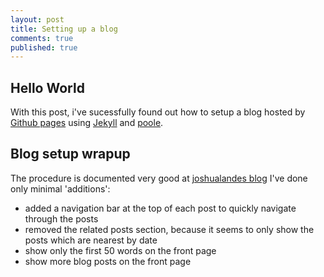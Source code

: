 ```yaml
---
layout: post
title: Setting up a blog
comments: true 
published: true
---
```


## Hello World
With this post, i've sucessfully found out how to setup a blog hosted by [Github pages](http://pages.github.com/)
using [Jekyll](http://jekyllrb.com) and [poole](https://github.com/poole/poole).

## Blog setup wrapup
The procedure is documented very good at [joshualandes blog](http://joshualande.com/jekyll-github-pages-poole/)
I've done only minimal 'additions':

- added a navigation bar at the top of each post to quickly navigate through the posts
- removed the related posts section, because it seems to only show the posts which are nearest by date
- show only the first 50 words on the front page
- show more blog posts on the front page
